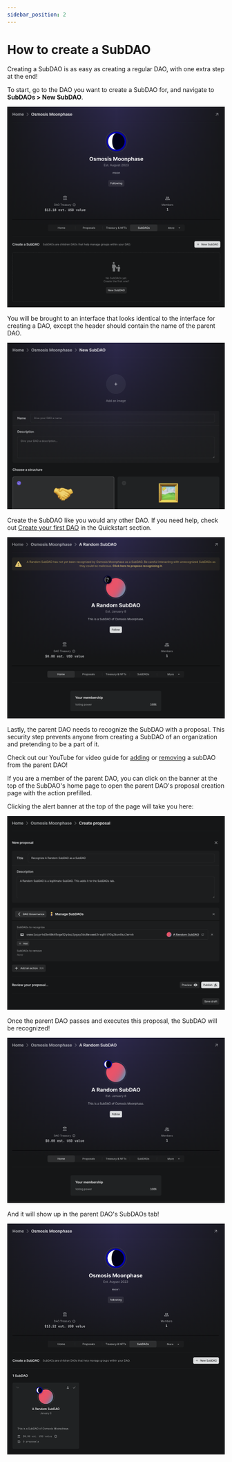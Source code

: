 ```yaml
---
sidebar_position: 2
---
```


# How to create a SubDAO

Creating a SubDAO is as easy as creating a regular DAO, with one extra step at the end!

To start, go to the DAO you want to create a SubDAO for, and navigate to **SubDAOs > New SubDAO**.

![Create SubDAO button](/img/features/subdaos/subdaos-tab.png)

You will be brought to an interface that looks identical to the interface for creating a DAO, except the header should contain the name of the parent DAO.

![New SubDAO UI](/img/features/subdaos/new-subdao.png)

Create the SubDAO like you would any other DAO. If you need help, check out
[Create your first DAO](..../introduction/quickstart/create-a-dao.md) in the Quickstart section.

![SubDAO home](/img/features/subdaos/unregistered-subdao-home.png)

Lastly, the parent DAO needs to recognize the SubDAO with a proposal. This security step prevents anyone from creating a SubDAO of an organization and pretending to be a part of it.

Check out our YouTube for video guide for [adding]((https://youtu.be/F42qF2mAYxU)) or [removing](https://youtu.be/qpP_WSiju2U) a subDAO from the parent DAO!

If you are a member of the parent DAO, you can click on the banner at the top of the SubDAO's home page to open the parent DAO's proposal creation page with the action prefilled.

Clicking the alert banner at the top of the page will take you here:

![Parent DAO proposal creation](/img/features/subdaos/prefilled-subdao-recognition.png)

Once the parent DAO passes and executes this proposal, the SubDAO will be recognized!

![Recognized SubDAO home](/img/features/subdaos/subdao-home-recognized.png)

And it will show up in the parent DAO's SubDAOs tab!

![Parent DAO SubDAOs tab](/img/features/subdaos/subdaos-tab-recognized.png)

